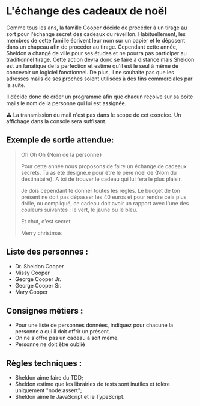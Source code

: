 # L'échange des cadeaux de noël

Comme tous les ans, la famille Cooper décide de procéder à un tirage au sort pour l'échange secret des cadeaux du réveillon. Habituellement, les membres de cette famille écrivent leur nom sur un papier et le déposent dans un chapeau afin de procéder au tirage.
Cependant cette année, Sheldon a changé de ville pour ses études et ne pourra pas participer au traditionnel tirage. Cette action devra donc se faire à distance mais Sheldon est un fanatique de la perfection et estime qu'il est le seul à même de concevoir un logiciel fonctionnel. De plus, il ne souhaite pas que les adresses mails de ses proches soient utilisées à des fins commerciales par la suite.

Il décide donc de créer un programme afin que chacun reçoive sur sa boite mails le nom de la personne qui lui est assignée.

&#9888; La transmission du mail n'est pas dans le scope de cet exercice. Un affichage dans la console sera suffisant.

## Exemple de sortie attendue:

> Oh Oh Oh {Nom de la personne}
>
> Pour cette année nous proposons de faire un échange de cadeaux secrets. 
> Tu as été désigné.e pour être le père noël de {Nom du destinataire}.
> A toi de trouver le cadeau qui lui fera le plus plaisir.
>
> Je dois cependant te donner toutes les règles. 
> Le budget de ton présent ne doit pas dépasser les 40 euros et pour rendre cela plus drôle, ou compliqué, ce cadeau doit avoir un rapport avec l'une des couleurs suivantes : le vert, le jaune ou le bleu.
> 
> Et chut, c'est secret.
> 
> Merry christmas

## Liste des personnes : 
- Dr. Sheldon Cooper
- Missy Cooper
- George Cooper Jr.
- George Cooper Sr.
- Mary Cooper

## Consignes métiers : 
- Pour une liste de personnes données, indiquez pour chacune la personne a qui il doit offrir un présent.
- On ne s'offre pas un cadeau à soit même.
- Personne ne doit être oublié

## Règles techniques : 
- Sheldon aime faire du TDD;
- Sheldon estime que les librairies de tests sont inutiles et tolère uniquement "node:assert";
- Sheldon aime le JavaScript et le TypeScript.

